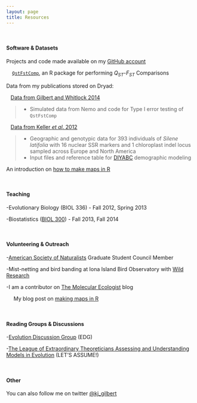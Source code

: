 ```yaml
---
layout: page
title: Resources
---
```


&nbsp;


#### Software & Datasets

Projects and code made available on my [GitHub account](https://github.com/kjgilbert)

&nbsp;&nbsp;&nbsp; [`QstFstComp`](https://github.com/kjgilbert/QstFstComp), an R package for performing *Q<sub>ST</sub>*-*F<sub>ST</sub>* Comparisons


Data from my publications stored on Dryad:

&nbsp;&nbsp; [Data from Gilbert and Whitlock 2014]()
> - Simulated data from Nemo and code for Type I error testing of `QstFstComp`

&nbsp;&nbsp; [Data from Keller *et al*. 2012](http://datadryad.org/resource/doi:10.5061/dryad.9r2h3)
> - Geographic and genotypic data for 393 individuals of *Silene latifolia* with 16 nuclear SSR markers and 1 chloroplast indel locus sampled across Europe and North America
> - Input files and reference table for [DIYABC](http://www1.montpellier.inra.fr/CBGP/diyabc/) demographic modeling

An introduction on [how to make maps in R](https://github.com/kjgilbert/kjgilbert.github.io/raw/master/pdfs/R_MakingMaps.pdf)

&nbsp;

#### Teaching

-Evolutionary Biology (BIOL 336) - Fall 2012, Spring 2013

-Biostatistics ([BIOL 300](http://www.zoology.ubc.ca/~whitlock/bio300/)) - Fall 2013, Fall 2014

&nbsp;

#### Volunteering & Outreach

-[American Society of Naturalists](http://www.amnat.org/home.html) Graduate Student Council Member

-Mist-netting and bird banding at Iona Island Bird Observatory with [Wild Research](http://wildresearch.ca/)

-I am a contributor on [The Molecular Ecologist](http://www.molecularecologist.com/) blog

&nbsp;&nbsp;&nbsp;&nbsp; My blog post on [making maps in R](http://www.molecularecologist.com/2012/09/making-maps-with-r/)

&nbsp;

#### Reading Groups & Discussions

-[Evolution Discussion Group](http://www.biodiversity.ubc.ca/edg/) (EDG)

-[The League of Extraordinary Theoreticians Assessing and Understanding Models in Evolution](http://www.zoology.ubc.ca/let/) (LET’S ASSUME!)

&nbsp;

#### Other

You can also follow me on twitter [@kj_gilbert](https://twitter.com/kj_gilbert)




